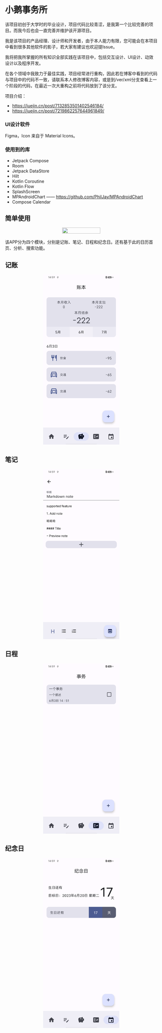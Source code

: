 # 小鹅事务所

该项目初创于大学时的毕业设计，项目代码比较青涩，是我第一个比较完善的项目。而我今后也会一直完善并维护该开源项目。

我是该项目的产品经理、设计师和开发者，由于本人能力有限，您可能会在本项目中看到很多其他软件的影子，若大家有建议也欢迎提Issue。

我将把我所掌握的所有知识全部实践在该项目中，包括交互设计、UI设计、动效设计以及程序开发。

在各个领域中我致力于最佳实践，项目经常进行重构，因此若在博客中看到的代码与项目中的代码不一致，请联系本人修改博客内容，或是到/ver/xml分支查看上一个阶段的代码，在最近一次大重构之前将代码放到了该分支。

项目介绍：

- https://juejin.cn/post/7132853501402546184/
- https://juejin.cn/post/7219862257644961849/

### UI设计软件

Figma，Icon 来自于 Material Icons。

### 使用到的库

- Jetpack Compose
- Room
- Jetpack DataStore
- Hilt
- Kotlin Coroutine
- Kotlin Flow
- SplashScreen
- MPAndroidChart —— https://github.com/PhilJay/MPAndroidChart
- Compose Calendar

## 简单使用

<p align="center">
  <img src="doc/image/简单使用.gif" width=50% height=50% >
</p>

该APP分为四个模块，分别是记账、笔记、日程和纪念日。还有基于此的日历首页、分析、搜索功能。

## 记账

<p align="center">
  <img src="doc/image/记账本.png" width=50% height=50%>
</p>

## 笔记

<p align="center">
  <img src="doc/image/笔记.png" width=50% height=50%>
</p>

## 日程

<p align="center">
  <img src="doc/image/日程.png" width=50% height=50%>
</p>

## 纪念日

<p align="center">
  <img src="doc/image/纪念日.png" width=50% height=50%>
</p>
